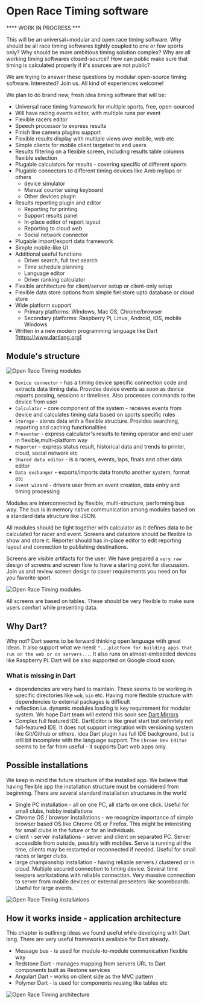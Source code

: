 Open Race Timing software
==============

**** WORK IN PROGRESS ***

This will be an universal+modular and open race timing software. Why should be all race timing softwares tightly coupled
to one or few sports only? Why should be more ambitious timing solution complex? Why are all working timing softwares
closed-source? How can public make sure that timing is calculated properly if it's sources are not public?

We are trying to answer these questions by modular open-source timing software. Interested? Join us. All kind of experiences welcome!

We plan to do brand new, fresh idea timing software that will be:

* Universal race timing framework for multiple sports, free, open-sourced
* Will have racing events editor, with multiple runs per event
* Flexible racers editor
* Speech processor to express results
* Finish line camera plugins support
* Flexible results display with multiple views over mobile, web etc
* Simple clients for mobile client targeted to end users
* Results filtering on a flexible screen, including results table columns flexible selection
* Plugable calculators for results - covering specific of different sports
* Plugable connectors to different timing devices like Amb mylaps or others
	* device simulator
	* Manual counter using keyboard
	* Other devices plugin
* Results reporting plugin and editor
	* Reporting for printing
	* Support results panel
	* In-place editor of report layout
	* Reporting to cloud web
	* Social network connector
* Plugable import/export data framework
* Simple mobile-like UI 
* Additional useful functions
	* Driver search, full text search
	* Time schedule planning
	* Language editor
	* Driver ranking calculator
* Flexible architecture for client/server setup or client-only setup
* Flexible data store options from simple fiel store upto database or cloud store
* Wide platform support
	* Primary platforms: Windows, Mac OS, Chrome/browser
	* Secondary platforms: Raspberry Pi, Linux, Android, iOS, mobile Windows
* Written in a new modern programming language like Dart [https://www.dartlang.org]

## Module's structure

![Open Race Timing modules](https://raw.githubusercontent.com/skoky/OpenRaceTiming/master/doc/ORT_modules.png)

* `Device connector` - has a timing device specific connection code and extracts data timing data. Provides device events as soon as device reports passing, sessions or timelines. Also processes commands to the device from user
* `Calculator` - core component of the system - receives events from device and calculates timing data based on sports specific rules
* `Storage` - stores data with a flexible structure. Provides searching, reporting and caching functionalities
* `Presenter` - express calculator's results to timing operator and end user in flexible,multi-platform way
* `Reporter` - express status result, historical data and trends to printer, cloud, social network etc
* `Shared data editor` - is a racers, events, laps, finals and other data editor
* `Data exchanger` - exports/imports data from/to another system, format etc
* `Event wizard` - drivers user from an event creation, data entry and timing processing

Modules are interconnected by flexible, multi-structure, performing bus way. The bus is in memory native communication among modules based on a standard data structure like JSON.

All modules should be tight together with calculator as it defines data to be calculated for racer and event. Screens and
datastore should be flexible to show and store it. Reporter should has in-place editor to edit reporting layout and connection to
publishing destinations.

Screens are visible artifacts for the user. We have prepared a `very raw` design of screens and screen flow to have a
starting point for discussion. Join us and review screen design to cover requirements you need on for you favorite sport.

![Open Race Timing modules](https://raw.githubusercontent.com/skoky/OpenRaceTiming/master/doc/mockups.png)

All screens are based on tables. These should be very flexible to make sure users comfort while presenting data.


## Why Dart?

Why not? Dart seems to be forward thinking open language with great ideas. It also support what we need:
`"...platform for building apps that run on the web or on servers...`. It also runs on almost-embedded devices like
Raspberry Pi. Dart will be also supported on Google cloud soon.

### What is missing in Dart

* dependencies are very hard to maintain. These seems to be working in specific directories like `web`, `bin` etc. Having
more flexible structure with dependencies to external packages is difficult
* reflection i.e. dynamic modules loading is key requirement for modular system. We hope Dart team will extend this soon
see [Dart Mirrors](https://www.dartlang.org/articles/reflection-with-mirrors/)
* Complex full featured IDE. DartEditor is like great start but definitely not full-featured IDE. It does not support
integration with versioning system like Git/Github or others. Idea Dart plugin has full IDE background, but is still bit
incomplete with the language support. The `Chrome Dev Editor` seems to be far from useful - it supports Dart web apps
only.

## Possible installations

We keep in mind the future structure of the installed app. We believe that having flexible app the installation structure
 must be considered from beginning. There are several standard installation structures in the world

* Single PC installation - all on one PC, all starts on one click. Useful for small clubs, hobby installations
* Chrome OS / browser installations - we recognize importance of simple browser based OS like Chrome OS or Firefox. This
  might be interesting for small clubs in the future or for an individuals.
* client - server installations - server and client on separated PC. Server accessible from outside, possibly with mobiles.
Serve is running all the time, clients may be restarted or reconnected if needed. Useful for small races or larger clubs.
* large championship installation - having reliable servers / clustered or in cloud. Multiple secured connection to
timing device. Several time keepers workstations with reliable connection. Very massive connection to server from
 mobile devices or external presenters like scoreboards. Useful for large events.

![Open Race Timing installations](https://raw.githubusercontent.com/skoky/OpenRaceTiming/master/doc/client-server.png)


## How it works inside - application architecture

This chapter is outlining ideas we found useful while developing with Dart lang. There are very useful frameworks available
for Dart already.

* Message bus - is used for module-to-module communication flexible way
* Redstone Dart - manages mapping from servers URL to Dart components built as Restone services
* Angulart Dart - works on client side as the MVC pattern
* Polymer Dart - is used for components reusing like tables etc

![Open Race Timing architecture](https://raw.githubusercontent.com/skoky/OpenRaceTiming/master/doc/ORTarch.png)





